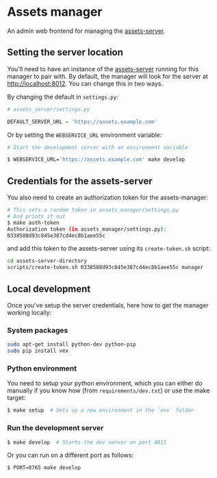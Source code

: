 Assets manager
===

An admin web frontend for managing the [assets-server](/canonicalltd/assets-server).

Setting the server location
---

You'll need to have an instance of the [assets-server](/canonicalltd/assets-server) running for this manager to pair with. By default, the manager will look for the server at <http://localhost:8012>. You can change this in two ways.

By changing the default in `settings.py`:

``` python
# assets_server/settings.py

DEFAULT_SERVER_URL = 'https://assets.example.com'
```

Or by setting the `WEBSERVICE_URL` environment variable:

``` bash
# Start the development server with an environment variable

$ WEBSERVICE_URL='https://assets.example.com' make develop
```

Credentials for the assets-server
---

You also need to create an authorization token for the assets-manager:

``` bash
# This sets a random token in assets_manager/settings.py
# And prints it out
$ make auth-token
Authorization token (in assets_manager/settings.py):
0338588d93c845e387cd4ec8b1aee55c 
```

and add this token to the assets-server using its `create-token.sh` script:

``` bash
cd assets-server-directory
scripts/create-token.sh 0338588d93c845e387cd4ec8b1aee55c manager
```

Local development
---

Once you've setup the server credentials, here how to get the manager working locally:

### System packages

``` bash
sudo apt-get install python-dev python-pip
sudo pip install vex
```

### Python environment

You need to setup your python environment, which you can either do manually
if you know how (from `requirements/dev.txt`) or use the make target:

``` bash
$ make setup  # Sets up a new environment in the `env` folder
```

### Run the development server

``` bash
$ make develop  # Starts the dev server on port 8011
````

Or you can run on a different port as follows:

``` bash
$ PORT=8765 make develop
```

